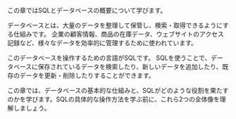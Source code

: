 この章ではSQLとデータベースの概要について学びます。

データベースとは、大量のデータを整理して保管し、検索・取得できるようにする仕組みです。 企業の顧客情報、商品の在庫データ、ウェブサイトのアクセス記録など、様々なデータを効率的に管理するために使われています。

このデータベースを操作するための言語がSQLです。 SQLを使うことで、データベースに保存されているデータを検索したり、新しいデータを追加したり、既存のデータを更新・削除したりすることができます。

この章では、データベースの基本的な仕組みと、SQLがどのような役割を果たすのかを学びます。SQLの具体的な操作方法を学ぶ前に、これら2つの全体像を理解しましょう。
